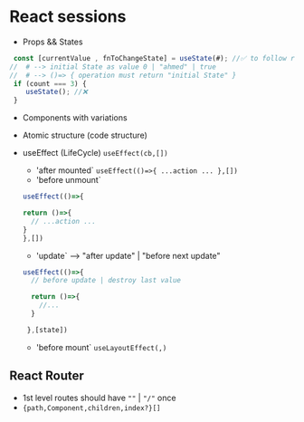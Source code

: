 # React sessions

- Props && States

```ts
 const [currentValue , fnToChangeState] = useState(#); //✅ to follow react render
//  # --> initial State as value 0 | "ahmed" | true
//  # --> ()=> { operation must return "initial State" }
 if (count === 3) {
 	useState(); //❌
 }
```
- Components with variations
- Atomic structure (code structure)
- useEffect (LifeCycle)
  ```useEffect(cb,[])```

  - 'after mounted`
  ```useEffect(()=>{ ...action ... },[])```
  - 'before unmount`
  ```ts
  useEffect(()=>{

  return ()=>{
    // ...action ...
  }
  },[])
  ```
  - 'update` --> "after update" | "before next update"
  ```ts
  useEffect(()=>{
    // before update | destroy last value

    return ()=>{
      //...
    }

   },[state])
   ```
  - 'before mount`
  ```useLayoutEffect(,)```


## React Router
- 1st level routes should have `""` | `"/"` once
- `{path,Component,children,index?}[]`
